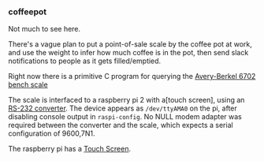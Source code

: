 ### coffeepot

Not much to see here.

There's a vague plan to put a point-of-sale scale by the
coffee pot at work, and use the weight to infer how much
coffee is in the pot, then send slack notifications to people
as it gets filled/emptied.

Right now there is a primitive C program for querying the
[Avery-Berkel 6702 bench scale](http://www.scaleservice.net/manuals/NCI/Scale%20Manual%206700SERVC.pdf)

The scale is interfaced to a raspberry pi 2 with a[touch screen],
using an [RS-232 converter](https://www.amazon.com/gp/product/B00OPU2QJ4).
The device appears as `/dev/ttyAMA0` on the pi, after disabling
console output in `raspi-config`.  No NULL modem adapter was
required between the converter and the scale, which expects a
serial configuration of 9600,7N1.

The raspberry pi has a [Touch Screen](https://www.raspberrypi.org/products/raspberry-pi-touch-display/).
